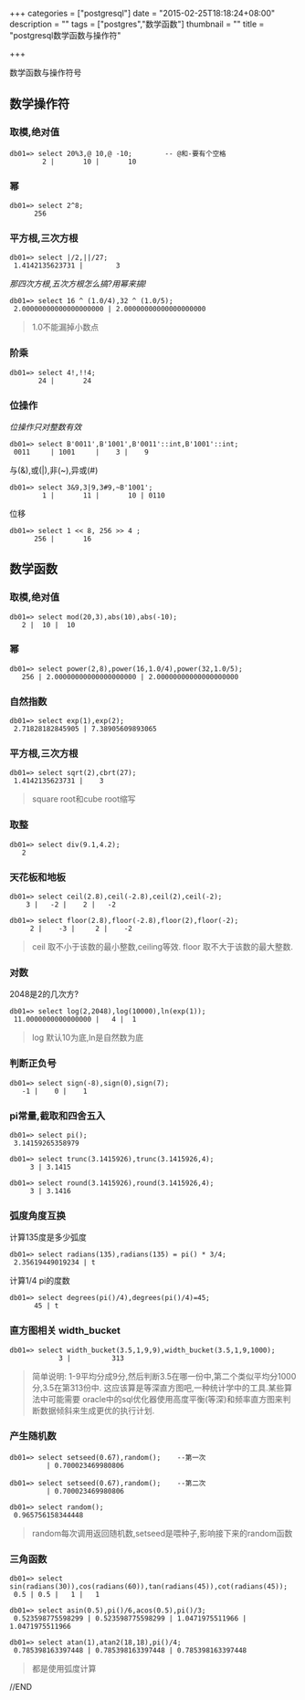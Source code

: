 +++
categories = ["postgresql"]
date = "2015-02-25T18:18:24+08:00"
description = ""
tags = ["postgres","数学函数"]
thumbnail = ""
title = "postgresql数学函数与操作符"

+++

数学函数与操作符号

<!--more-->

## 数学操作符

### 取模,绝对值

```
db01=> select 20%3,@ 10,@ -10;        -- @和-要有个空格
        2 |       10 |       10
```

### 幂

```
db01=> select 2^8;
      256
```

### 平方根,三次方根

```
db01=> select |/2,||/27;
 1.4142135623731 |        3
```

*那四次方根,五次方根怎么搞?用幂来搞!*

```
db01=> select 16 ^ (1.0/4),32 ^ (1.0/5);
 2.00000000000000000000 | 2.00000000000000000000
```

> 1.0不能漏掉小数点

### 阶乘

```
db01=> select 4!,!!4;
       24 |       24
```

### 位操作

*位操作只对整数有效*

```
db01=> select B'0011',B'1001',B'0011'::int,B'1001'::int;
 0011     | 1001     |    3 |    9
```

与(&),或(|),非(~),异或(#)

```
db01=> select 3&9,3|9,3#9,~B'1001';
        1 |       11 |       10 | 0110
```

位移

```
db01=> select 1 << 8, 256 >> 4 ;
      256 |       16
```

## 数学函数

### 取模,绝对值

```
db01=> select mod(20,3),abs(10),abs(-10);
   2 |  10 |  10
```

### 幂

```
db01=> select power(2,8),power(16,1.0/4),power(32,1.0/5);
   256 | 2.00000000000000000000 | 2.00000000000000000000
```

### 自然指数

```
db01=> select exp(1),exp(2);
 2.71828182845905 | 7.38905609893065
```

### 平方根,三次方根

```
db01=> select sqrt(2),cbrt(27);
 1.4142135623731 |    3
```

> square root和cube root缩写

### 取整

```
db01=> select div(9.1,4.2);
   2
```

### 天花板和地板

```
db01=> select ceil(2.8),ceil(-2.8),ceil(2),ceil(-2);
    3 |   -2 |    2 |   -2

db01=> select floor(2.8),floor(-2.8),floor(2),floor(-2);
     2 |    -3 |     2 |    -2
```

> ceil 取不小于该数的最小整数,ceiling等效.
> floor 取不大于该数的最大整数.

### 对数

2048是2的几次方?

```
db01=> select log(2,2048),log(10000),ln(exp(1));
 11.0000000000000000 |   4 |  1
```

> log 默认10为底,ln是自然数为底

### 判断正负号

```
db01=> select sign(-8),sign(0),sign(7);
   -1 |    0 |    1
```

### pi常量,截取和四舍五入

```
db01=> select pi();
 3.14159265358979

db01=> select trunc(3.1415926),trunc(3.1415926,4);
     3 | 3.1415

db01=> select round(3.1415926),round(3.1415926,4);
     3 | 3.1416
```

### 弧度角度互换

计算135度是多少弧度

```
db01=> select radians(135),radians(135) = pi() * 3/4;
 2.35619449019234 | t
```

计算1/4 pi的度数

```
db01=> select degrees(pi()/4),degrees(pi()/4)=45;
      45 | t
```

### 直方图相关 width_bucket

```
db01=> select width_bucket(3.5,1,9,9),width_bucket(3.5,1,9,1000);
            3 |          313
```

> 简单说明: 1-9平均分成9分,然后判断3.5在哪一份中,第二个类似平均分1000分,3.5在第313份中.
> 这应该算是等深直方图吧,一种统计学中的工具.某些算法中可能需要
> oracle中的sql优化器使用高度平衡(等深)和频率直方图来判断数据倾斜来生成更优的执行计划.

### 产生随机数

```
db01=> select setseed(0.67),random();    --第一次
         | 0.700023469980806

db01=> select setseed(0.67),random();    --第二次
         | 0.700023469980806

db01=> select random();
 0.965756158344448
```

> random每次调用返回随机数,setseed是喂种子,影响接下来的random函数

### 三角函数

```
db01=> select sin(radians(30)),cos(radians(60)),tan(radians(45)),cot(radians(45));
 0.5 | 0.5 |   1 |   1

db01=> select asin(0.5),pi()/6,acos(0.5),pi()/3;
 0.523598775598299 | 0.523598775598299 | 1.0471975511966 | 1.0471975511966

db01=> select atan(1),atan2(18,18),pi()/4;
 0.785398163397448 | 0.785398163397448 | 0.785398163397448
```

> 都是使用弧度计算

//END

